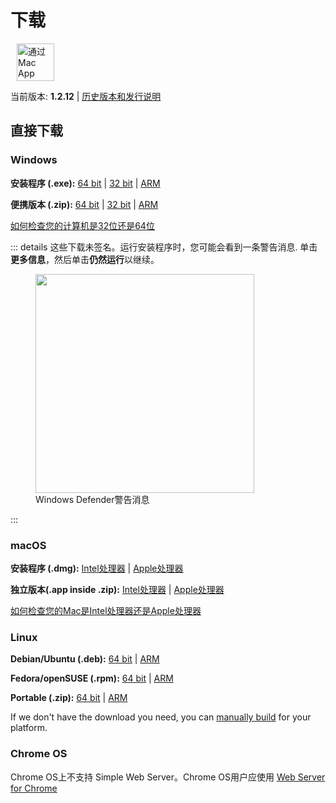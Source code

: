 # 下载

<ms-store-badge productid="9PC6682RJCDD" style="margin-right: 10px;"></ms-store-badge><a href="https://apps.apple.com/us/app/simple-web-server/id1625925255?mt=12&itsct=apps_box_badge&itscg=30200" target="_blank" rel="noopener"><img src="/appstorebadge.svg" alt="通过 Mac App Store 获取" style="height: 60px;"></a>

当前版本: **1.2.12** | [历史版本和发行说明](https://github.com/terreng/simple-web-server/releases)

## 直接下载

### Windows

**安装程序 (.exe):** [64 bit](https://github.com/terreng/simple-web-server/releases/download/v1.2.12/Simple-Web-Server-Installer-1.2.12-x64.exe) | [32 bit](https://github.com/terreng/simple-web-server/releases/download/v1.2.12/Simple-Web-Server-Installer-1.2.12-ia32.exe) | [ARM](https://github.com/terreng/simple-web-server/releases/download/v1.2.12/Simple-Web-Server-Installer-1.2.12-arm64.exe)

**便携版本 (.zip):** [64 bit](https://github.com/terreng/simple-web-server/releases/download/v1.2.12/Simple-Web-Server-Windows-1.2.12-x64.zip) | [32 bit](https://github.com/terreng/simple-web-server/releases/download/v1.2.12/Simple-Web-Server-Windows-1.2.12-ia32.zip) | [ARM](https://github.com/terreng/simple-web-server/releases/download/v1.2.12/Simple-Web-Server-Windows-1.2.12-arm64.zip)

[如何检查您的计算机是32位还是64位](https://support.microsoft.com/en-us/windows/32-bit-and-64-bit-windows-frequently-asked-questions-c6ca9541-8dce-4d48-0415-94a3faa2e13d)

::: details 这些下载未签名。运行安装程序时，您可能会看到一条警告消息.
单击**更多信息**，然后单击**仍然运行**以继续。

<figure>
  <img src='/images/windows_code_sign_warning.jpeg' style='width: 350px'>
  <figcaption>Windows Defender警告消息</figcaption>
</figure>
:::

### macOS

**安装程序 (.dmg):** [Intel处理器](https://github.com/terreng/simple-web-server/releases/download/v1.2.12/Simple-Web-Server-macOS-1.2.12-x64.dmg) | [Apple处理器](https://github.com/terreng/simple-web-server/releases/download/v1.2.12/Simple-Web-Server-macOS-1.2.12-arm64.dmg)

**独立版本(.app inside .zip):** [Intel处理器](https://github.com/terreng/simple-web-server/releases/download/v1.2.12/Simple-Web-Server-macOS-1.2.12-x64.zip) | [Apple处理器](https://github.com/terreng/simple-web-server/releases/download/v1.2.12/Simple-Web-Server-macOS-1.2.12-arm64.zip)

[如何检查您的Mac是Intel处理器还是Apple处理器](https://support.apple.com/en-us/HT211814)

### Linux

**Debian/Ubuntu (.deb):** [64 bit](https://github.com/terreng/simple-web-server/releases/download/v1.2.12/Simple-Web-Server-Linux-1.2.12-amd64.deb) | [ARM](https://github.com/terreng/simple-web-server/releases/download/v1.2.12/Simple-Web-Server-Linux-1.2.12-arm64.deb)

**Fedora/openSUSE (.rpm):** [64 bit](https://github.com/terreng/simple-web-server/releases/download/v1.2.12/Simple-Web-Server-Linux-1.2.12-x86_64.rpm) | [ARM](https://github.com/terreng/simple-web-server/releases/download/v1.2.12/Simple-Web-Server-Linux-1.2.12-aarch64.rpm)

**Portable (.zip):** [64 bit](https://github.com/terreng/simple-web-server/releases/download/v1.2.12/Simple-Web-Server-Linux-1.2.12-x64.zip) | [ARM](https://github.com/terreng/simple-web-server/releases/download/v1.2.12/Simple-Web-Server-Linux-1.2.12-arm64.zip)

If we don't have the download you need, you can [manually build](/docs/build.md) for your platform.

### Chrome OS

Chrome OS上不支持 Simple Web Server。Chrome OS用户应使用  [Web Server for Chrome](https://chrome.google.com/webstore/detail/web-server-for-chrome/ofhbbkphhbklhfoeikjpcbhemlocgigb)
